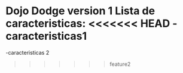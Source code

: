 Dojo Dodge
version 1 
Lista de caracteristicas:
<<<<<<< HEAD
-caracteristicas1
=======
-caracteristicas 2
>>>>>>> feature2
